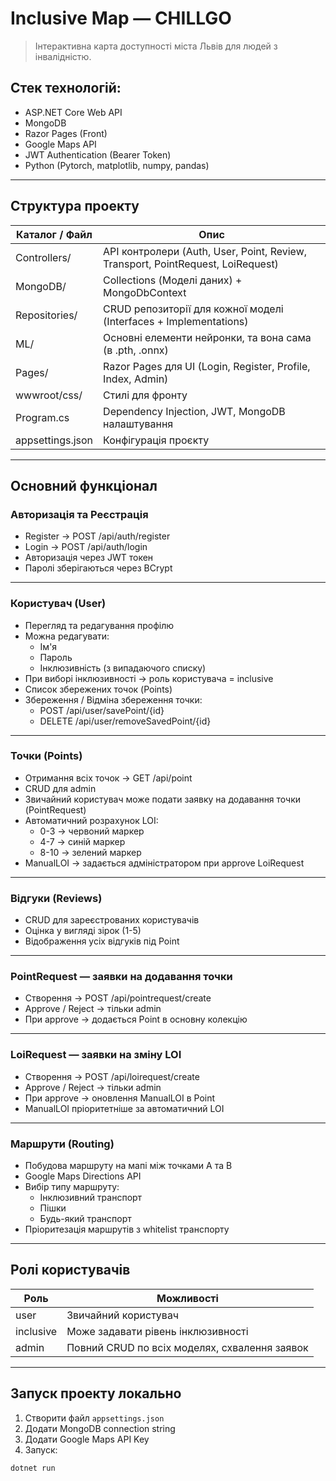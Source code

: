 # Inclusive Map — CHILLGO

> Інтерактивна карта доступності міста Львів для людей з інвалідністю.

## Стек технологій:
- ASP.NET Core Web API
- MongoDB
- Razor Pages (Front)
- Google Maps API
- JWT Authentication (Bearer Token)
- Python (Pytorch, matplotlib, numpy, pandas)

---

## Структура проекту

| Каталог / Файл | Опис |
|----------------|------|
| Controllers/ | API контролери (Auth, User, Point, Review, Transport, PointRequest, LoiRequest) |
| MongoDB/ | Collections (Моделі даних) + MongoDbContext |
| Repositories/ | CRUD репозиторії для кожної моделі (Interfaces + Implementations) |
| ML/| Основні елементи нейронки, та вона сама (в .pth, .onnx) |
| Pages/ | Razor Pages для UI (Login, Register, Profile, Index, Admin) |
| wwwroot/css/ | Стилі для фронту |
| Program.cs | Dependency Injection, JWT, MongoDB налаштування |
| appsettings.json | Конфігурація проєкту |

---

## Основний функціонал

### Авторизація та Реєстрація
- Register → POST /api/auth/register
- Login → POST /api/auth/login
- Авторизація через JWT токен
- Паролі зберігаються через BCrypt

---

### Користувач (User)
- Перегляд та редагування профілю
- Можна редагувати:
  - Ім'я
  - Пароль
  - Інклюзивність (з випадаючого списку)
- При виборі інклюзивності → роль користувача = inclusive
- Список збережених точок (Points)
- Збереження / Відміна збереження точки:
  - POST /api/user/savePoint/{id}
  - DELETE /api/user/removeSavedPoint/{id}

---

### Точки (Points)
- Отримання всіх точок → GET /api/point
- CRUD для admin
- Звичайний користувач може подати заявку на додавання точки (PointRequest)
- Автоматичний розрахунок LOI:
  - 0-3 → червоний маркер
  - 4-7 → синій маркер
  - 8-10 → зелений маркер
- ManualLOI → задається адміністратором при approve LoiRequest

---

### Відгуки (Reviews)
- CRUD для зареєстрованих користувачів
- Оцінка у вигляді зірок (1-5)
- Відображення усіх відгуків під Point

---

### PointRequest — заявки на додавання точки
- Створення → POST /api/pointrequest/create
- Approve / Reject → тільки admin
- При approve → додається Point в основну колекцію

---

### LoiRequest — заявки на зміну LOI
- Створення → POST /api/loirequest/create
- Approve / Reject → тільки admin
- При approve → оновлення ManualLOI в Point
- ManualLOI пріоритетніше за автоматичний LOI

---

### Маршрути (Routing)
- Побудова маршруту на мапі між точками A та B
- Google Maps Directions API
- Вибір типу маршруту:
  - Інклюзивний транспорт
  - Пішки
  - Будь-який транспорт
- Пріоритезація маршрутів з whitelist транспорту

---

## Ролі користувачів
| Роль | Можливості |
|------|------------|
| user | Звичайний користувач |
| inclusive | Може задавати рівень інклюзивності |
| admin | Повний CRUD по всіх моделях, схвалення заявок |

---

## Запуск проекту локально
1. Створити файл `appsettings.json`
2. Додати MongoDB connection string
3. Додати Google Maps API Key
4. Запуск:
```bash
dotnet run
